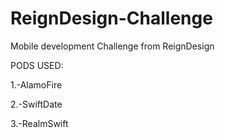 # ReignDesign-Challenge
Mobile development Challenge from ReignDesign


PODS USED:

1.-AlamoFire

2.-SwiftDate

3.-RealmSwift
